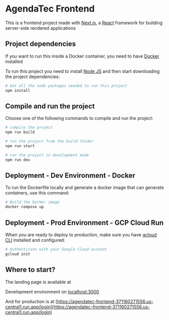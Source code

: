 # AgendaTec Frontend
This is a frontend project made with [Next.js](https://nextjs.org), a [React](https://reactjs.org) framework for building server-side rendered applications

## Project dependencies
If you want to run this inside a Docker container, you need to have [Docker](https://www.docker.com/get-started) installed

To run this project you need to install [Node JS](https://nodejs.org/en/download) and then start downloading the project dependencies:

```bash
# Get all the node packages needed to run this project
npm install
```

## Compile and run the project
Choose one of the following commands to compile and run the project:

```bash
# compile the project 
npm run build
```

```bash
# run the project from the build folder
npm run start
```

```bash
# run the project in development mode
npm run dev
```

## Deployment - Dev Environment - Docker
To run the Dockerfile locally and generate a docker image that can generate containers, use this command:

```bash
# Build the Docker image
docker compose up
```

## Deployment - Prod Environment - GCP Cloud Run
When you are ready to deploy to production, make sure you have [gcloud CLI](https://cloud.google.com/cli) installed and configured:

```bash
# Authenticate with your Google Cloud account
gcloud init
```

## Where to start?
The landing page is available at

Development environment on [localhost:3000](http://localhost:3000) 

And for production is at [https://agendatec-frontend-371160271556.us-central1.run.app/login](https://agendatec-frontend-371160271556.us-central1.run.app/login)
